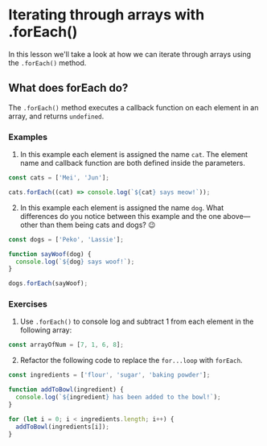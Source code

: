 # Iterating through arrays with .forEach()

In this lesson we'll take a look at how we can iterate through arrays using the `.forEach()` method.

## What does forEach do?

The `.forEach()` method executes a callback function on each element in an array, and returns `undefined`.

### Examples

1. In this example each element is assigned the name `cat`. The element name and callback function are both defined inside the parameters.

```js
const cats = ['Mei', 'Jun'];

cats.forEach((cat) => console.log(`${cat} says meow!`));
```

2. In this example each element is assigned the name `dog`. What differences do you notice between this example and the one above—other than them being cats and dogs? 😉

```js
const dogs = ['Peko', 'Lassie'];

function sayWoof(dog) {
  console.log(`${dog} says woof!`);
}

dogs.forEach(sayWoof);
```

### Exercises

1. Use `.forEach()` to console log and subtract 1 from each element in the following array:

```js
const arrayOfNum = [7, 1, 6, 8];
```

2. Refactor the following code to replace the `for...loop` with `forEach`.

```js
const ingredients = ['flour', 'sugar', 'baking powder'];

function addToBowl(ingredient) {
  console.log(`${ingredient} has been added to the bowl!`);
}

for (let i = 0; i < ingredients.length; i++) {
  addToBowl(ingredients[i]);
}
```
